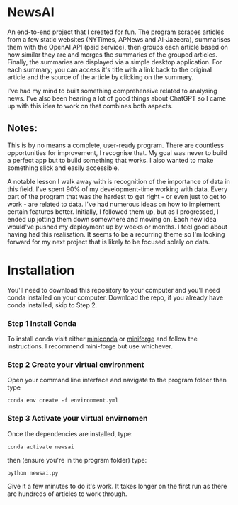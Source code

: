 # NewsAI
An end-to-end project that I created for fun. The program scrapes articles from a few static websites (NYTimes, APNews and Al-Jazeera), summarises them with the OpenAI API (paid service), then groups each article based on how similar they are and merges the summaries of the grouped articles. Finally, the summaries are displayed via a simple desktop application. For each summary; you can access it's title with a link back to the original article and the source of the article by clicking on the summary. 

I've had my mind to built something comprehensive related to analysing news. I've also been hearing a lot of good things about ChatGPT so I came up with this idea to work on that combines both aspects.

## Notes:
This is by no means a complete, user-ready program. There are countless opportunities for improvement, I recognise that. My goal was never to build a perfect app but to build something that works. I also wanted to make something slick and easily accessible.

A notable lesson I walk away with is recognition of the importance of data in this field. I've spent 90% of my development-time working with data. Every part of the program that was the hardest to get right - or even just to get to work - are related to data. I've had numerous ideas on how to implement certain features better. Initially, I followed them up, but as I progressed, I ended up jotting them down somewhere and moving on. Each new idea would've pushed my deployment up by weeks or months. I feel good about having had this realisation. It seems to be a recurring theme so I'm looking forward for my next project that is likely to be focused solely on data.

# Installation
You'll need to download this repository to your computer and you'll need conda installed on your computer. Download the repo, if you already have conda installed, skip to Step 2.
### Step 1 Install Conda
To install conda visit either <a href="https://docs.anaconda.com/free/anaconda/install/index.html">miniconda</a> or <a href="https://github.com/conda-forge/miniforge">miniforge</a> and follow the instructions. I recommend mini-forge but use whichever.

### Step 2 Create your virtual environment
Open your command line interface and navigate to the program folder then type 

```conda env create -f environment.yml```

### Step 3 Activate your virtual envirnomen
Once the dependencies are installed, type:

```conda activate newsai```

then (ensure you're in the program folder) type:

```python newsai.py```

Give it a few minutes to do it's work. It takes longer on the first run as there are hundreds of articles to work through.

